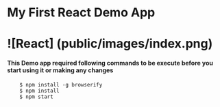 # My First React Demo App
# ![React] (public/images/index.png)

#### This Demo app required following commands to be execute before you start using it or making any changes

```{r, engine='sh', count_lines}
    $ npm install -g browserify
    $ npm install
    $ npm start
```
